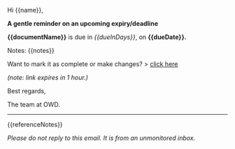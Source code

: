 Hi {{name}},

**A gentle reminder on an upcoming expiry/deadline**

**{{documentName}}** is due in _{{dueInDays}}_, on **{{dueDate}}.**

Notes: {{notes}}

Want to mark it as complete or make changes? > [click here](\{\{editMagicLink\}\}) 

_(note: link expires in 1 hour.)_

Best regards,

The team at OWD.

---

{{referenceNotes}}

_Please do not reply to this email. It is from an unmonitored inbox._